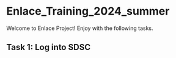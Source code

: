 # Enlace_Training_2024_summer

Welcome to Enlace Project! Enjoy with the following tasks.

## Task 1: Log into SDSC
